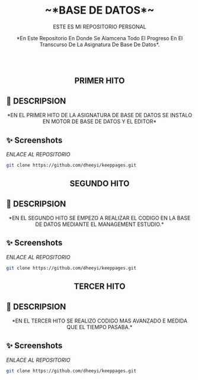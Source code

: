 <h1 align="center">~*BASE DE DATOS*~</h1>
<P align="center">ESTE ES MI REPOSITORIO PERSONAL</P>
<P align="center">*En Este Repositorio En Donde Se Alamcena Todo El Progreso 
En El Transcurso De La Asignatura De Base De Datos*.</P>
<BR>
<BR>

<H2 align="center">PRIMER HITO</H2>

## 🚀 DESCRIPSION

<p align="center">
*EN EL PRIMER HITO DE LA ASIGNATURA DE BASE DE DATOS 
SE INSTALO EN MOTOR DE BASE DE DATOS Y EL EDITOR*
</p>

## ✨ Screenshots

*ENLACE AL REPOSITORIO*
```sh
git clone https://github.com/dheeyi/keeppages.git
```
<H2 align="center">SEGUNDO HITO</H2>

## 🚀 DESCRIPSION

<p align="center">
*EN EL SEGUNDO HITO SE EMPEZO A REALIZAR EL CODIGO EN LA
BASE DE DATOS MEDIANTE EL MANAGEMENT ESTUDIO.*
</p>

## ✨ Screenshots

*ENLACE AL REPOSITORIO*
```sh
git clone https://github.com/dheeyi/keeppages.git
```
<H2 align="center">TERCER HITO</H2>

## 🚀 DESCRIPSION

<p align="center">
*EN EL TERCER HITO SE REALIZO CODIGO MAS AVANZADO E MEDIDA QUE
EL TIEMPO PASABA.*
</p>

## ✨ Screenshots

*ENLACE AL REPOSITORIO*
```sh
git clone https://github.com/dheeyi/keeppages.git

